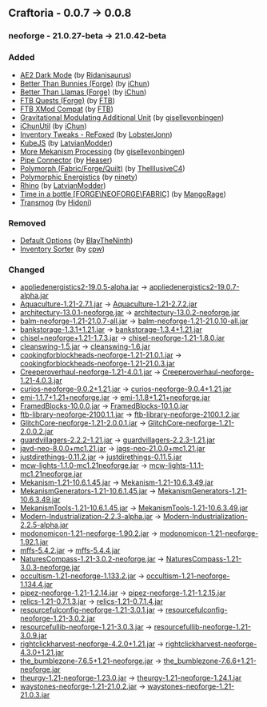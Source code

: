 ## Craftoria - 0.0.7 -> 0.0.8

### neoforge - 21.0.27-beta -> 21.0.42-beta

### Added

  * [AE2 Dark Mode](https://www.curseforge.com/minecraft/texture-packs/ae2-dark-mode) (by [Ridanisaurus](https://www.curseforge.com/members/Ridanisaurus/projects))
  * [Better Than Bunnies (Forge)](https://www.curseforge.com/minecraft/mc-mods/better-than-bunnies) (by [iChun](https://www.curseforge.com/members/iChun/projects))
  * [Better Than Llamas (Forge)](https://www.curseforge.com/minecraft/mc-mods/better-than-llamas) (by [iChun](https://www.curseforge.com/members/iChun/projects))
  * [FTB Quests (Forge)](https://www.curseforge.com/minecraft/mc-mods/ftb-quests-forge) (by [FTB](https://www.curseforge.com/members/FTB/projects))
  * [FTB XMod Compat](https://www.curseforge.com/minecraft/mc-mods/ftb-xmod-compat) (by [FTB](https://www.curseforge.com/members/FTB/projects))
  * [Gravitational Modulating Additional Unit](https://www.curseforge.com/minecraft/mc-mods/gravitational-modulating-additional-unit) (by [gisellevonbingen](https://www.curseforge.com/members/gisellevonbingen/projects))
  * [iChunUtil](https://www.curseforge.com/minecraft/mc-mods/ichunutil) (by [iChun](https://www.curseforge.com/members/iChun/projects))
  * [Inventory Tweaks - ReFoxed](https://www.curseforge.com/minecraft/mc-mods/inventory-tweaks-refoxed) (by [LobsterJonn](https://www.curseforge.com/members/LobsterJonn/projects))
  * [KubeJS](https://www.curseforge.com/minecraft/mc-mods/kubejs) (by [LatvianModder](https://www.curseforge.com/members/LatvianModder/projects))
  * [More Mekanism Processing](https://www.curseforge.com/minecraft/mc-mods/more-mekanism-processing) (by [gisellevonbingen](https://www.curseforge.com/members/gisellevonbingen/projects))
  * [Pipe Connector](https://www.curseforge.com/minecraft/mc-mods/pipe-connector) (by [Heaser](https://www.curseforge.com/members/Heaser/projects))
  * [Polymorph (Fabric/Forge/Quilt)](https://www.curseforge.com/minecraft/mc-mods/polymorph) (by [TheIllusiveC4](https://www.curseforge.com/members/TheIllusiveC4/projects))
  * [Polymorphic Energistics](https://www.curseforge.com/minecraft/mc-mods/polymorphic-energistics) (by [ninety](https://www.curseforge.com/members/ninety/projects))
  * [Rhino](https://www.curseforge.com/minecraft/mc-mods/rhino) (by [LatvianModder](https://www.curseforge.com/members/LatvianModder/projects))
  * [Time in a bottle [FORGE\NEOFORGE\FABRIC]](https://www.curseforge.com/minecraft/mc-mods/time-in-a-bottle-universal) (by [MangoRage](https://www.curseforge.com/members/MangoRage/projects))
  * [Transmog](https://www.curseforge.com/minecraft/mc-mods/transmog) (by [Hidoni](https://www.curseforge.com/members/Hidoni/projects))

### Removed

  * [Default Options](https://www.curseforge.com/minecraft/mc-mods/default-options) (by [BlayTheNinth](https://www.curseforge.com/members/BlayTheNinth/projects))
  * [Inventory Sorter](https://www.curseforge.com/minecraft/mc-mods/inventory-sorter) (by [cpw](https://www.curseforge.com/members/cpw/projects))

### Changed

  * [appliedenergistics2-19.0.5-alpha.jar](https://www.curseforge.com/minecraft/mc-mods/applied-energistics-2/files/5466403) -> [appliedenergistics2-19.0.7-alpha.jar](https://www.curseforge.com/minecraft/mc-mods/applied-energistics-2/files/5480501)
  * [Aquaculture-1.21-2.7.1.jar](https://www.curseforge.com/minecraft/mc-mods/aquaculture/files/5465207) -> [Aquaculture-1.21-2.7.2.jar](https://www.curseforge.com/minecraft/mc-mods/aquaculture/files/5468107)
  * [architectury-13.0.1-neoforge.jar](https://www.curseforge.com/minecraft/mc-mods/architectury-api/files/5424664) -> [architectury-13.0.2-neoforge.jar](https://www.curseforge.com/minecraft/mc-mods/architectury-api/files/5472559)
  * [balm-neoforge-1.21-21.0.7-all.jar](https://www.curseforge.com/minecraft/mc-mods/balm/files/5442096) -> [balm-neoforge-1.21-21.0.10-all.jar](https://www.curseforge.com/minecraft/mc-mods/balm/files/5479879)
  * [bankstorage-1.3.1+1.21.jar](https://www.curseforge.com/minecraft/mc-mods/bank-storage/files/5450854) -> [bankstorage-1.3.4+1.21.jar](https://www.curseforge.com/minecraft/mc-mods/bank-storage/files/5479370)
  * [chisel+neoforge+1.21-1.7.3.jar](https://www.curseforge.com/minecraft/mc-mods/chisel-reborn/files/5442354) -> [chisel-neoforge-1.21-1.8.0.jar](https://www.curseforge.com/minecraft/mc-mods/chisel-reborn/files/5478439)
  * [cleanswing-1.5.jar](https://www.curseforge.com/minecraft/mc-mods/clean-swing-through-grass/files/5430474) -> [cleanswing-1.6.jar](https://www.curseforge.com/minecraft/mc-mods/clean-swing-through-grass/files/5481920)
  * [cookingforblockheads-neoforge-1.21-21.0.1.jar](https://www.curseforge.com/minecraft/mc-mods/cooking-for-blockheads/files/5427027) -> [cookingforblockheads-neoforge-1.21-21.0.3.jar](https://www.curseforge.com/minecraft/mc-mods/cooking-for-blockheads/files/5476978)
  * [Creeperoverhaul-neoforge-1.21-4.0.1.jar](https://www.curseforge.com/minecraft/mc-mods/creeper-overhaul/files/5451229) -> [Creeperoverhaul-neoforge-1.21-4.0.3.jar](https://www.curseforge.com/minecraft/mc-mods/creeper-overhaul/files/5483979)
  * [curios-neoforge-9.0.2+1.21.jar](https://www.curseforge.com/minecraft/mc-mods/curios-continuation/files/5441959) -> [curios-neoforge-9.0.4+1.21.jar](https://www.curseforge.com/minecraft/mc-mods/curios-continuation/files/5476603)
  * [emi-1.1.7+1.21+neoforge.jar](https://www.curseforge.com/minecraft/mc-mods/emi/files/5436759) -> [emi-1.1.8+1.21+neoforge.jar](https://www.curseforge.com/minecraft/mc-mods/emi/files/5481786)
  * [FramedBlocks-10.0.0.jar](https://www.curseforge.com/minecraft/mc-mods/framedblocks/files/5452602) -> [FramedBlocks-10.1.0.jar](https://www.curseforge.com/minecraft/mc-mods/framedblocks/files/5480867)
  * [ftb-library-neoforge-2100.1.1.jar](https://www.curseforge.com/minecraft/mc-mods/ftb-library-forge/files/5454538) -> [ftb-library-neoforge-2100.1.2.jar](https://www.curseforge.com/minecraft/mc-mods/ftb-library-forge/files/5482367)
  * [GlitchCore-neoforge-1.21-2.0.0.1.jar](https://www.curseforge.com/minecraft/mc-mods/glitchcore/files/5429863) -> [GlitchCore-neoforge-1.21-2.0.0.2.jar](https://www.curseforge.com/minecraft/mc-mods/glitchcore/files/5483773)
  * [guardvillagers-2.2.2-1.21.jar](https://www.curseforge.com/minecraft/mc-mods/guard-villagers/files/5446335) -> [guardvillagers-2.2.3-1.21.jar](https://www.curseforge.com/minecraft/mc-mods/guard-villagers/files/5470524)
  * [javd-neo-8.0.0+mc1.21.jar](https://www.curseforge.com/minecraft/mc-mods/javd/files/5424935) -> [jags-neo-21.0.0+mc1.21.jar](https://www.curseforge.com/minecraft/mc-mods/javd/files/5475149)
  * [justdirethings-0.11.2.jar](https://www.curseforge.com/minecraft/mc-mods/just-dire-things/files/5443154) -> [justdirethings-0.11.5.jar](https://www.curseforge.com/minecraft/mc-mods/just-dire-things/files/5483148)
  * [mcw-lights-1.1.0-mc1.21neoforge.jar](https://www.curseforge.com/minecraft/mc-mods/macaws-lights-and-lamps/files/5450269) -> [mcw-lights-1.1.1-mc1.21neoforge.jar](https://www.curseforge.com/minecraft/mc-mods/macaws-lights-and-lamps/files/5473578)
  * [Mekanism-1.21-10.6.1.45.jar](https://www.curseforge.com/minecraft/mc-mods/mekanism/files/5433143) -> [Mekanism-1.21-10.6.3.49.jar](https://www.curseforge.com/minecraft/mc-mods/mekanism/files/5478403)
  * [MekanismGenerators-1.21-10.6.1.45.jar](https://www.curseforge.com/minecraft/mc-mods/mekanism-generators/files/5433146) -> [MekanismGenerators-1.21-10.6.3.49.jar](https://www.curseforge.com/minecraft/mc-mods/mekanism-generators/files/5478406)
  * [MekanismTools-1.21-10.6.1.45.jar](https://www.curseforge.com/minecraft/mc-mods/mekanism-tools/files/5433147) -> [MekanismTools-1.21-10.6.3.49.jar](https://www.curseforge.com/minecraft/mc-mods/mekanism-tools/files/5478407)
  * [Modern-Industrialization-2.2.3-alpha.jar](https://www.curseforge.com/minecraft/mc-mods/modern-industrialization/files/5447021) -> [Modern-Industrialization-2.2.5-alpha.jar](https://www.curseforge.com/minecraft/mc-mods/modern-industrialization/files/5482720)
  * [modonomicon-1.21-neoforge-1.90.2.jar](https://www.curseforge.com/minecraft/mc-mods/modonomicon/files/5466812) -> [modonomicon-1.21-neoforge-1.92.1.jar](https://www.curseforge.com/minecraft/mc-mods/modonomicon/files/5481761)
  * [mffs-5.4.2.jar](https://www.curseforge.com/minecraft/mc-mods/mffs/files/5450849) -> [mffs-5.4.4.jar](https://www.curseforge.com/minecraft/mc-mods/mffs/files/5475469)
  * [NaturesCompass-1.21-3.0.2-neoforge.jar](https://www.curseforge.com/minecraft/mc-mods/natures-compass/files/5456506) -> [NaturesCompass-1.21-3.0.3-neoforge.jar](https://www.curseforge.com/minecraft/mc-mods/natures-compass/files/5474686)
  * [occultism-1.21-neoforge-1.133.2.jar](https://www.curseforge.com/minecraft/mc-mods/occultism/files/5457282) -> [occultism-1.21-neoforge-1.134.4.jar](https://www.curseforge.com/minecraft/mc-mods/occultism/files/5481812)
  * [pipez-neoforge-1.21-1.2.14.jar](https://www.curseforge.com/minecraft/mc-mods/pipez/files/5465392) -> [pipez-neoforge-1.21-1.2.15.jar](https://www.curseforge.com/minecraft/mc-mods/pipez/files/5478848)
  * [relics-1.21-0.7.1.3.jar](https://www.curseforge.com/minecraft/mc-mods/relics-mod/files/5466754) -> [relics-1.21-0.7.1.4.jar](https://www.curseforge.com/minecraft/mc-mods/relics-mod/files/5473837)
  * [resourcefulconfig-neoforge-1.21-3.0.1.jar](https://www.curseforge.com/minecraft/mc-mods/resourceful-config/files/5450946) -> [resourcefulconfig-neoforge-1.21-3.0.2.jar](https://www.curseforge.com/minecraft/mc-mods/resourceful-config/files/5481990)
  * [resourcefullib-neoforge-1.21-3.0.3.jar](https://www.curseforge.com/minecraft/mc-mods/resourceful-lib/files/5467568) -> [resourcefullib-neoforge-1.21-3.0.9.jar](https://www.curseforge.com/minecraft/mc-mods/resourceful-lib/files/5483169)
  * [rightclickharvest-neoforge-4.2.0+1.21.jar](https://www.curseforge.com/minecraft/mc-mods/rightclickharvest/files/5427523) -> [rightclickharvest-neoforge-4.3.0+1.21.jar](https://www.curseforge.com/minecraft/mc-mods/rightclickharvest/files/5478983)
  * [the_bumblezone-7.6.5+1.21-neoforge.jar](https://www.curseforge.com/minecraft/mc-mods/the-bumblezone-forge/files/5467777) -> [the_bumblezone-7.6.6+1.21-neoforge.jar](https://www.curseforge.com/minecraft/mc-mods/the-bumblezone-forge/files/5477999)
  * [theurgy-1.21-neoforge-1.23.0.jar](https://www.curseforge.com/minecraft/mc-mods/theurgy/files/5466874) -> [theurgy-1.21-neoforge-1.24.1.jar](https://www.curseforge.com/minecraft/mc-mods/theurgy/files/5481597)
  * [waystones-neoforge-1.21-21.0.2.jar](https://www.curseforge.com/minecraft/mc-mods/waystones/files/5443426) -> [waystones-neoforge-1.21-21.0.3.jar](https://www.curseforge.com/minecraft/mc-mods/waystones/files/5468704)

